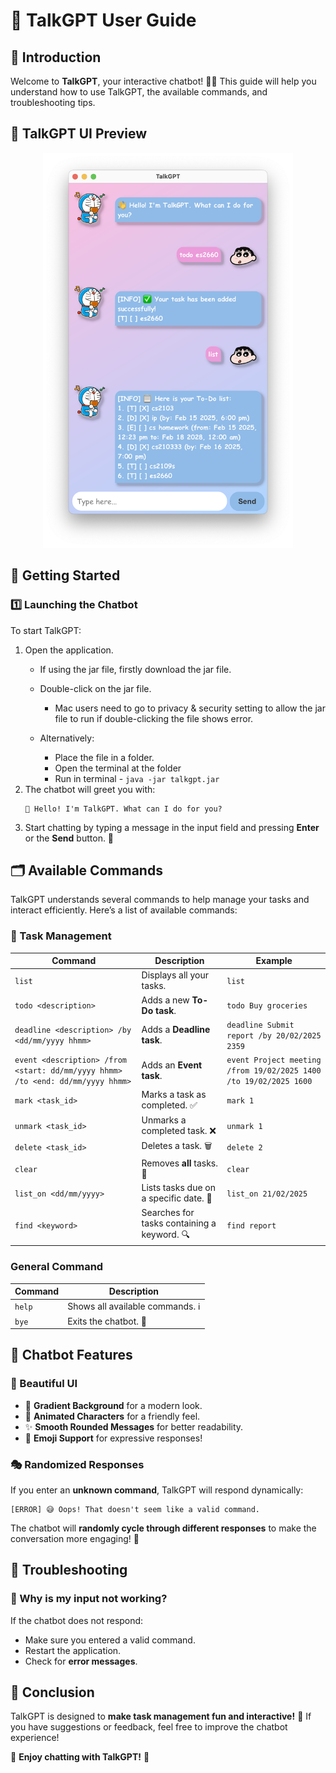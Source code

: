 # 📝 TalkGPT User Guide

## 📌 Introduction

Welcome to **TalkGPT**, your interactive chatbot! 🤖💬 This guide will help you understand how to use TalkGPT, the available commands, and troubleshooting tips.

## 🤩 TalkGPT UI Preview
<div align="center">
   <img src="Ui.png" alt="TalkGPT UI" width="400">
</div>

## 🚀 Getting Started

### **1️⃣ Launching the Chatbot**

To start TalkGPT:

1. Open the application. 
   - If using the jar file, firstly download the jar file. 
   - Double-click on the jar file.
   
     - Mac users need to go to privacy & security setting to allow the jar file to run if double-clicking the file shows error.
   - Alternatively: 
     - Place the file in a folder.
     - Open the terminal at the folder
     - Run in terminal - `java -jar talkgpt.jar`
2. The chatbot will greet you with:
   ```
   👋 Hello! I'm TalkGPT. What can I do for you?
   ```
3. Start chatting by typing a message in the input field and pressing **Enter** or the **Send** button. 🚀

## 🗂️ Available Commands

TalkGPT understands several commands to help manage your tasks and interact efficiently. Here’s a list of available commands:

### **📝 Task Management**

| **Command**                                                                    | **Description**                             | **Example**                                                       |
|--------------------------------------------------------------------------------|---------------------------------------------|-------------------------------------------------------------------|
| `list`                                                                         | Displays all your tasks.                    | `list`                                                            |
| `todo <description>`                                                           | Adds a new **To-Do task**.                  | `todo Buy groceries`                                              |
| `deadline <description> /by <dd/mm/yyyy hhmm>`                                 | Adds a **Deadline task**.                   | `deadline Submit report /by 20/02/2025 2359`                      |
| `event <description> /from <start: dd/mm/yyyy hhmm> /to <end: dd/mm/yyyy hhmm>` | Adds an **Event task**.                     | `event Project meeting /from 19/02/2025 1400 /to 19/02/2025 1600` |
| `mark <task_id>`                                                               | Marks a task as completed. ✅                | `mark 1`                                                          |
| `unmark <task_id>`                                                             | Unmarks a completed task. ❌                 | `unmark 1`                                                        |
| `delete <task_id>`                                                             | Deletes a task. 🗑️                         | `delete 2`                                                        |
| `clear`                                                                        | Removes **all** tasks. 🚀                   | `clear`                                                           |
| `list_on <dd/mm/yyyy>`                                                         | Lists tasks due on a specific date. 📅      | `list_on 21/02/2025`                                              |
| `find <keyword>`                                                               | Searches for tasks containing a keyword. 🔍 | `find report`                                                     |


### **General Command**
| **Command** | **Description**                  |
| ----------- | -------------------------------- |
| `help`      | Shows all available commands. ℹ️ |
| `bye`       | Exits the chatbot. 👋            |

## 📸 Chatbot Features

### **🎨 Beautiful UI**

- 🌈 **Gradient Background** for a modern look.
- 🐶 **Animated Characters** for a friendly feel.
- ✨ **Smooth Rounded Messages** for better readability.
- 📸 **Emoji Support** for expressive responses!

### **🎭 Randomized Responses**

If you enter an **unknown command**, TalkGPT will respond dynamically:

```
[ERROR] 😅 Oops! That doesn't seem like a valid command.
```

The chatbot will **randomly cycle through different responses** to make the conversation more engaging! 🎲

## 🔧 Troubleshooting

### **🛑 Why is my input not working?**

If the chatbot does not respond:

- Make sure you entered a valid command.
- Restart the application.
- Check for **error messages**.

## 🎯 Conclusion

TalkGPT is designed to **make task management fun and interactive!** 🎉 If you have suggestions or feedback, feel free to improve the chatbot experience!

👋 **Enjoy chatting with TalkGPT!** 🚀
